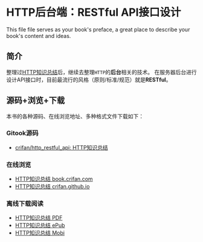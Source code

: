 # HTTP后台端：RESTful API接口设计

This file file serves as your book's preface, a great place to describe your book's content and ideas.


## 简介
整理过[HTTP知识总结](http://book.crifan.com/books/http_summary/website)后，继续去整理`HTTP`的**后台**相关的技术。
在服务器后台进行设计API接口时，目前最流行的风格（原则/标准/规范）就是**RESTful**。

## 源码+浏览+下载
本书的各种源码、在线浏览地址、多种格式文件下载如下：

### Gitook源码
* [crifan/http\_restful\_api: HTTP知识总结](https://github.com/crifan/http\_restful\_api)

### 在线浏览
* [HTTP知识总结 book.crifan.com](http://book.crifan.com/books/http_summary/website)
* [HTTP知识总结 crifan.github.io](https://crifan.github.io/http_summary/website)

### 离线下载阅读
* [HTTP知识总结 PDF](http://book.crifan.com/books/http_summary/pdf/http_summary.pdf)
* [HTTP知识总结 ePub](http://book.crifan.com/books/http_summary/epub/http_summary.epub)
* [HTTP知识总结 Mobi](http://book.crifan.com/books/http_summary/mobi/http_summary.mobi)
